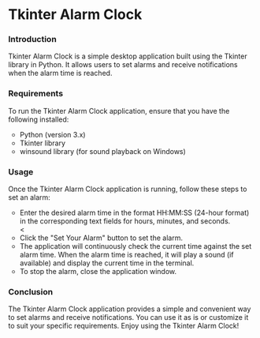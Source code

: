 <h1> Tkinter Alarm Clock </h1>
<h3>Introduction</h3>
<p>Tkinter Alarm Clock is a simple desktop application built using the Tkinter library in Python. It allows users to set alarms and receive notifications when the alarm time is reached.</p>

<h3>Requirements</h3>

<p>To run the Tkinter Alarm Clock application, ensure that you have the following installed:</p>

<ul style="list-style-type:circle">
<li>Python (version 3.x)</li>
<li>Tkinter library</li>
<li>winsound library (for sound playback on Windows)</li>
</ul>

<h3>Usage</h3>

<p>Once the Tkinter Alarm Clock application is running, follow these steps to set an alarm:</p>
<ul style= "list-style-type:circle">

<li>Enter the desired alarm time in the format HH:MM:SS (24-hour format) in the corresponding text fields for hours, minutes, and seconds.</li><

<li>Click the "Set Your Alarm" button to set the alarm.</li>

<li>The application will continuously check the current time against the set alarm time. When the alarm time is reached, it will play a sound (if available) and display the current time in the terminal.</li>

<li>To stop the alarm, close the application window.</li>

</ul>

<h3>Conclusion</h3>

<p>The Tkinter Alarm Clock application provides a simple and convenient way to set alarms and receive notifications. You can use it as is or customize it to suit your specific requirements. Enjoy using the Tkinter Alarm Clock!</p>



